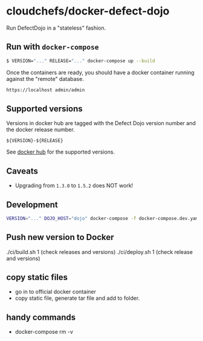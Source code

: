 # cloudchefs/docker-defect-dojo

Run DefectDojo in a "stateless" fashion.

## Run with `docker-compose`
```bash
$ VERSION="..." RELEASE="..." docker-compose up --build
```

Once the containers are ready, you should have a docker container running against the "remote" database.

```bash
https://localhost admin/admin
```

## Supported versions
Versions in docker hub are tagged with the Defect Dojo version number and the docker release number.

`${VERSION}-${RELEASE}`

See [docker hub](https://hub.docker.com/r/cloudchefs/defect-dojo/tags/) for the supported versions.
## Caveats
- Upgrading from `1.3.0` to `1.5.2` does NOT work!

## Development
```bash
VERSION="..." DOJO_HOST="dojo" docker-compose -f docker-compose.dev.yaml up --build

```

## Push new version to Docker
./ci/build.sh 1 (check releases and versions)
./ci/deploy.sh 1 (check release and versions)

## copy static files
- go in to official docker container
- copy static file, generate tar file and add to folder.

## handy commands
- docker-compose rm -v
